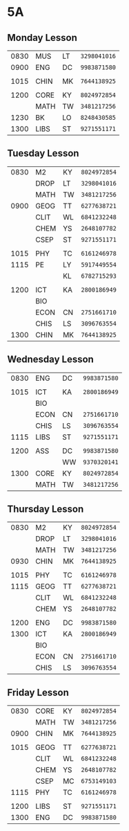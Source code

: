 # **5A**

## Monday Lesson
|      |      |    |              |
| ---- | ---- | -- | ------------ |
| 0830 | MUS  | LT | `3298041016` |
| 0900 | ENG  | DC | `9983871580` |
|      |      |    |              |
| 1015 | CHIN | MK | `7644138925` |
|      |      |    |              |
| 1200 | CORE | KY | `8024972854` |
|      | MATH | TW | `3481217256` |
| 1230 | BK   | LO | `8248430585` |
| 1300 | LIBS | ST | `9271551171` |

## Tuesday Lesson
|      |      |    |              |
| ---- | ---- | -- | ------------ |
| 0830 | M2   | KY | `8024972854` |
|      | DROP | LT | `3298041016` |
|      | MATH | TW | `3481217256` |
| 0900 | GEOG | TT | `6277638721` |
|      | CLIT | WL | `6841232248` |
|      | CHEM | YS | `2648107782` |
|      | CSEP | ST | `9271551171` |
|      |      |    |              |
| 1015 | PHY  | TC | `6161246978` |
| 1115 | PE   | LY | `5917449554` |
|      |      | KL | `6782715293` |
|      |      |    |              |
| 1200 | ICT  | KA | `2800186949` |
|      | BIO  |    | `          ` |
|      | ECON | CN | `2751661710` |
|      | CHIS | LS | `3096763554` |
| 1300 | CHIN | MK | `7644138925` |

## Wednesday Lesson
|      |      |    |              |
| ---- | ---- | -- | ------------ |
| 0830 | ENG  | DC | `9983871580` |
|      |      |    |              |
| 1015 | ICT  | KA | `2800186949` |
|      | BIO  |    | `          ` |
|      | ECON | CN | `2751661710` |
|      | CHIS | LS | `3096763554` |
| 1115 | LIBS | ST | `9271551171` |
|      |      |    |              |
| 1200 | ASS  | DC | `9983871580` |
|      |      | WW | `9370320141` |
| 1300 | CORE | KY | `8024972854` |
|      | MATH | TW | `3481217256` |

## Thursday Lesson
|      |      |    |              |
| ---- | ---- | -- | ------------ |
| 0830 | M2   | KY | `8024972854` |
|      | DROP | LT | `3298041016` |
|      | MATH | TW | `3481217256` |
| 0930 | CHIN | MK | `7644138925` |
|      |      |    |              |
| 1015 | PHY  | TC | `6161246978` |
| 1115 | GEOG | TT | `6277638721` |
|      | CLIT | WL | `6841232248` |
|      | CHEM | YS | `2648107782` |
|      |      |    |              |
| 1200 | ENG  | DC | `9983871580` |
| 1300 | ICT  | KA | `2800186949` |
|      | BIO  |    | `          ` |
|      | ECON | CN | `2751661710` |
|      | CHIS | LS | `3096763554` |

## Friday Lesson
|      |      |    |              |
| ---- | ---- | -- | ------------ |
| 0830 | CORE | KY | `8024972854` |
|      | MATH | TW | `3481217256` |
| 0900 | CHIN | MK | `7644138925` |
|      |      |    |              |
| 1015 | GEOG | TT | `6277638721` |
|      | CLIT | WL | `6841232248` |
|      | CHEM | YS | `2648107782` |
|      | CSEP | MC | `6753149103` |
| 1115 | PHY  | TC | `6161246978` |
|      |      |    |              |
| 1200 | LIBS | ST | `9271551171` |
| 1300 | ENG  | DC | `9983871580` |